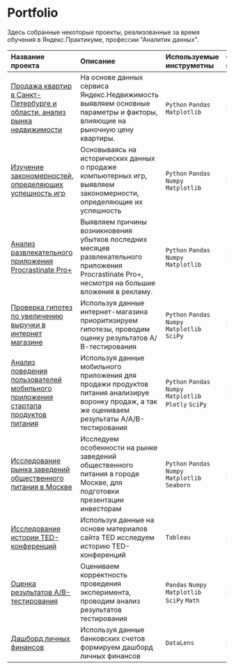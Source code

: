 # Portfolio

Здесь собранные некоторые проекты, реализованные за время обучения в Яндекс.Практикуме, профессии "Аналитик данных".

| Название проекта | Описание | Используемые инструметны | Статус проекта |
| :-------------------- | :--------------------- |:---------------------------|:---------------------------|
| [Продажа квартир в Санкт-Петербурге и области, анализ рынка недвижимости][1] | На основе данных сервиса Яндекс.Недвижимость выявляем основные параметры и факторы, влияющие на рыночную цену квартиры. | `Python` `Pandas` `Matplotlib`| Завершен|
| [Изучение закономерностей, определяющих успешность игр][2] | Основываясь на исторических данных о продаже компьютерных игр, выявляем закономерности, определяющие их успешность | `Python` `Pandas` `Numpy` `Matplotlib`| Завершен|
| [Анализ развлекательного приложения Procrastinate Pro+][3] | Выявляем причины возникновения убытков последних месяцев развлекательного приложения Procrastinate Pro+, несмотря на большие вложения в рекламу. | `Python` `Pandas` `Numpy` `Matplotlib`| Завершен|
| [Проверка гипотез по увеличению выручки в интернет магазине][4] | Используя данные интернет-магазина приоритизируем гипотезы, проводим оценку результатов А/В-тестирования | `Python` `Pandas` `Numpy` `Matplotlib` `SciPy`| Завершен|
| [Анализ поведения пользователей мобильного приложения стартапа продуктов питания][5] | Используя данные мобильного приложения для продажи продуктов питания анализируе воронку продаж, а так же оцениваем результаты A/A/B-тестирования | `Python` `Pandas` `Numpy` `Matplotlib` `Plotly` `SciPy`| Завершен|
| [Исследование рынка заведений общественного питания в Москве][6] | Исследуем особенности на рынке заведений общественного питания в городе Москве, для подготовки презентации инвесторам | `Python` `Pandas` `Numpy` `Matplotlib` `Seaborn`| Завершен|
| [Исследование истории TED-конференций ](https://public.tableau.com/app/profile/julia1788/viz/TED_conferences/TED) | Используя данные на основе материалов сайта TED исследуем историю TED-конференций| `Tableau`| Завершен|
| [Оценка результатов A/B-тестирования][7] | Оцениваем корректность проведения эксперимента, проводим анализ результатов тестирования| `Pandas` `Numpy` `Matplotlib` `SciPy` `Math`| Завершен|
| [Дашборд личных финансов][8] | Используя данные банковских счетов формируем дашборд личных финансов| `DataLens`| Завершен|

[1]: https://github.com/JuliaMashkina/Portfolio/tree/main/real_estate
[2]: https://github.com/JuliaMashkina/Portfolio/tree/main/the_success_of_the_games
[3]: https://github.com/JuliaMashkina/Portfolio/tree/main/entertainment%20app
[4]: https://github.com/JuliaMashkina/Portfolio/tree/main/decision_making
[5]: https://github.com/JuliaMashkina/Portfolio/tree/main/food_shop_app
[6]: https://github.com/JuliaMashkina/Portfolio/tree/main/moscow_places
[7]: https://github.com/JuliaMashkina/yandex_practicum/tree/main/AB_results
[8]: https://datalens.yandex/xgwhqy7wpl7en
